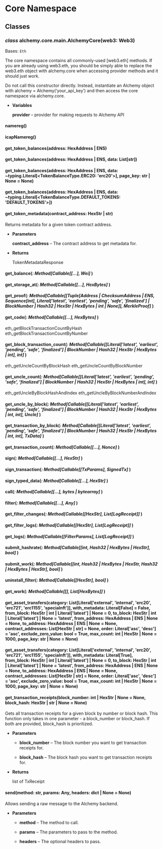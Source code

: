 # Core Namespace

## Classes


### _class_ alchemy.core.main.AlchemyCore(web3: Web3)
Bases: `Eth`

The core namespace contains all commonly-used [web3.eth] methods.
If you are already using web3.eth, you should be simply able to
replace the web3.eth object with alchemy.core when accessing
provider methods and it should just work.

Do not call this constructor directly. Instead, instantiate an Alchemy object
with alchemy = Alchemy(‘your_api_key’) and then access the core namespace
via alchemy.core.


* **Variables**

    **provider** – provider for making requests to Alchemy API



#### namereg()

#### icapNamereg()

#### get_token_balances(address: HexAddress | ENS)

#### get_token_balances(address: HexAddress | ENS, data: List[str])

#### get_token_balances(address: HexAddress | ENS, data: ~typing.Literal[<TokenBalanceType.ERC20: 'erc20'>], page_key: str | None = None)

#### get_token_balances(address: HexAddress | ENS, data: ~typing.Literal[<TokenBalanceType.DEFAULT_TOKENS: 'DEFAULT_TOKENS'>])

#### get_token_metadata(contract_address: HexStr | str)
Returns metadata for a given token contract address.


* **Parameters**

    **contract_address** – The contract address to get metadata for.



* **Returns**

    TokenMetadataResponse



#### get_balance(_: Method[Callable[[...], Wei]_ )

#### get_storage_at(_: Method[Callable[[...], HexBytes]_ )

#### get_proof(_: Method[Callable[[Tuple[Address | ChecksumAddress | ENS, Sequence[int], Literal['latest', 'earliest', 'pending', 'safe', 'finalized'] | BlockNumber | Hash32 | HexStr | HexBytes | int | None]], MerkleProof]_ )

#### get_code(_: Method[Callable[[...], HexBytes]_ )
eth_getBlockTransactionCountByHash
eth_getBlockTransactionCountByNumber


#### get_block_transaction_count(_: Method[Callable[[Literal['latest', 'earliest', 'pending', 'safe', 'finalized'] | BlockNumber | Hash32 | HexStr | HexBytes | int], int]_ )
eth_getUncleCountByBlockHash
eth_getUncleCountByBlockNumber


#### get_uncle_count(_: Method[Callable[[Literal['latest', 'earliest', 'pending', 'safe', 'finalized'] | BlockNumber | Hash32 | HexStr | HexBytes | int], int]_ )
eth_getUncleByBlockHashAndIndex
eth_getUncleByBlockNumberAndIndex


#### get_uncle_by_block(_: Method[Callable[[Literal['latest', 'earliest', 'pending', 'safe', 'finalized'] | BlockNumber | Hash32 | HexStr | HexBytes | int, int], Uncle]_ )

#### get_transaction_by_block(_: Method[Callable[[Literal['latest', 'earliest', 'pending', 'safe', 'finalized'] | BlockNumber | Hash32 | HexStr | HexBytes | int, int], TxData]_ )

#### get_transaction_count(_: Method[Callable[[...], Nonce]_ )

#### sign(_: Method[Callable[[...], HexStr]_ )

#### sign_transaction(_: Method[Callable[[TxParams], SignedTx]_ )

#### sign_typed_data(_: Method[Callable[[...], HexStr]_ )

#### call(_: Method[Callable[[...], bytes | bytearray]_ )

#### filter(_: Method[Callable[[...], Any]_ )

#### get_filter_changes(_: Method[Callable[[HexStr], List[LogReceipt]]_ )

#### get_filter_logs(_: Method[Callable[[HexStr], List[LogReceipt]]_ )

#### get_logs(_: Method[Callable[[FilterParams], List[LogReceipt]]_ )

#### submit_hashrate(_: Method[Callable[[int, Hash32 | HexBytes | HexStr], bool]_ )

#### submit_work(_: Method[Callable[[int, Hash32 | HexBytes | HexStr, Hash32 | HexBytes | HexStr], bool]_ )

#### uninstall_filter(_: Method[Callable[[HexStr], bool]_ )

#### get_work(_: Method[Callable[[], List[HexBytes]]_ )

#### get_asset_transfers(category: List[Literal['external', 'internal', 'erc20', 'erc721', 'erc1155', 'specialnft']], with_metadata: Literal[False] = False, from_block: HexStr | int | Literal['latest'] | None = 0, to_block: HexStr | int | Literal['latest'] | None = 'latest', from_address: HexAddress | ENS | None = None, to_address: HexAddress | ENS | None = None, contract_addresses: List[HexStr | str] = None, order: Literal['asc', 'desc'] = 'asc', exclude_zero_value: bool = True, max_count: int | HexStr | None = 1000, page_key: str | None = None)

#### get_asset_transfers(category: List[Literal['external', 'internal', 'erc20', 'erc721', 'erc1155', 'specialnft']], with_metadata: Literal[True], from_block: HexStr | int | Literal['latest'] | None = 0, to_block: HexStr | int | Literal['latest'] | None = 'latest', from_address: HexAddress | ENS | None = None, to_address: HexAddress | ENS | None = None, contract_addresses: List[HexStr | str] = None, order: Literal['asc', 'desc'] = 'asc', exclude_zero_value: bool = True, max_count: int | HexStr | None = 1000, page_key: str | None = None)

#### get_transaction_receipts(block_number: int | HexStr | None = None, block_hash: HexStr | str | None = None)
Gets all transaction receipts for a given block by number or block hash.
This function only takes in one parameter - a block_number or block_hash.
If both are provided, block_hash is prioritized.


* **Parameters**

    
    * **block_number** – The block number you want to get transaction receipts for.


    * **block_hash** – The block hash you want to get transaction receipts for.



* **Returns**

    list of TxReceipt



#### send(method: str, params: Any, headers: dict | None = None)
Allows sending a raw message to the Alchemy backend.


* **Parameters**

    
    * **method** – The method to call.


    * **params** – The parameters to pass to the method.


    * **headers** – The optional headers to pass.
